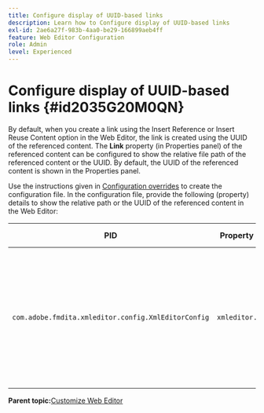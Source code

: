 ```yaml
---
title: Configure display of UUID-based links
description: Learn how to Configure display of UUID-based links
exl-id: 2ae6a27f-983b-4aa0-be29-166899aeb4ff
feature: Web Editor Configuration
role: Admin
level: Experienced
---
```

# Configure display of UUID-based links {#id2035G20M0QN}

By default, when you create a link using the Insert Reference or Insert Reuse Content option in the Web Editor, the link is created using the UUID of the referenced content. The **Link** property \(in Properties panel\) of the referenced content can be configured to show the relative file path of the referenced content or the UUID. By default, the UUID of the referenced content is shown in the Properties panel.

Use the instructions given in [Configuration overrides](download-install-additional-config-override.md#) to create the configuration file. In the configuration file, provide the following \(property\) details to show the relative path or the UUID of the referenced content in the Web Editor:

|PID|Property Key|Property Value|
|---|------------|--------------|
|`com.adobe.fmdita.xmleditor.config.XmlEditorConfig`|`xmleditor.uuid`|Boolean \(true/false\). If you want to show the relative path of the linked content, then set this property to false. <br> **Default value**: true |

**Parent topic:**[Customize Web Editor](conf-web-editor.md)
